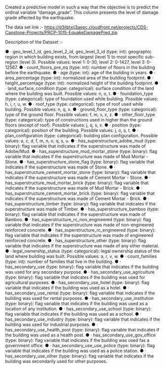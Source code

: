 Created a predictive model in such a way that the objective is to predict the ordinal variable “damage_grade”. This column presents the level of damage grade affected by the earthquake.

The data set link :- https://d3ilbtxij3aepc.cloudfront.net/projects/CDS-Capstone-Projects/PRCP-1015-EquakeDamagePred.zip


Description of the Dataset :-

●	· 	geo_level_1_id, geo_level_2_id, geo_level_3_id (type: int): geographic region in which building exists, from largest (level 1) to most specific sub-region (level 3). Possible values: level 1: 0-30, level 2: 0-1427, level 3: 0-12567.
●	· 	count_floors_pre_eq (type: int): number of floors in the building before the earthquake.
●	· 	age (type: int): age of the building in years.
●	· 	area_percentage (type: int): normalized area of the building footprint.
●	· 	height_percentage (type: int): normalized height of the building footprint.
●	· 	land_surface_condition (type: categorical): surface condition of the land where the building was built. Possible values: n, o, t.
●	· 	foundation_type (type: categorical): type of foundation used while building. Possible values: h, i, r, u, w.
●	· 	roof_type (type: categorical): type of roof used while building. Possible values: n, q, x.
●	· 	ground_floor_type (type: categorical): type of the ground floor. Possible values: f, m, v, x, z.
●	· 	other_floor_type (type: categorical): type of constructions used in higher than the ground floors (except of roof). Possible values: j, q, s, x.
●	· 	position (type: categorical): position of the building. Possible values: j, o, s, t.
●	· 	plan_configuration (type: categorical): building plan configuration. Possible values: a, c, d, f, m, n, o, q, s, u.
●	· 	has_superstructure_adobe_mud (type: binary): flag variable that indicates if the superstructure was made of Adobe/Mud.
●	· 	has_superstructure_mud_mortar_stone (type: binary): flag variable that indicates if the superstructure was made of Mud Mortar - Stone.
●	· 	has_superstructure_stone_flag (type: binary): flag variable that indicates if the superstructure was made of Stone.
●	· 	has_superstructure_cement_mortar_stone (type: binary): flag variable that indicates if the superstructure was made of Cement Mortar - Stone.
●	· 	has_superstructure_mud_mortar_brick (type: binary): flag variable that indicates if the superstructure was made of Mud Mortar - Brick.
●	· 	has_superstructure_cement_mortar_brick (type: binary): flag variable that indicates if the superstructure was made of Cement Mortar - Brick.
●	· 	has_superstructure_timber (type: binary): flag variable that indicates if the superstructure was made of Timber.
●	· 	has_superstructure_bamboo (type: binary): flag variable that indicates if the superstructure was made of Bamboo.
●	· 	has_superstructure_rc_non_engineered (type: binary): flag variable that indicates if the superstructure was made of non-engineered reinforced concrete.
●	· 	has_superstructure_rc_engineered (type: binary): flag variable that indicates if the superstructure was made of engineered reinforced concrete.
●	· 	has_superstructure_other (type: binary): flag variable that indicates if the superstructure was made of any other material.
●	· 	legal_ownership_status (type: categorical): legal ownership status of the land where building was built. Possible values: a, r, v, w.
●	· 	count_families (type: int): number of families that live in the building.
●	· 	has_secondary_use (type: binary): flag variable that indicates if the building was used for any secondary purpose.
●	· 	has_secondary_use_agriculture (type: binary): flag variable that indicates if the building was used for agricultural purposes.
●	· 	has_secondary_use_hotel (type: binary): flag variable that indicates if the building was used as a hotel.
●	· 	has_secondary_use_rental (type: binary): flag variable that indicates if the building was used for rental purposes.
●	· 	has_secondary_use_institution (type: binary): flag variable that indicates if the building was used as a location of any institution.
●	· 	has_secondary_use_school (type: binary): flag variable that indicates if the building was used as a school.
●	· 	has_secondary_use_industry (type: binary): flag variable that indicates if the building was used for industrial purposes.
●	· 	has_secondary_use_health_post (type: binary): flag variable that indicates if the building was used as a health post.
●	· 	has_secondary_use_gov_office (type: binary): flag variable that indicates if the building was used fas a government office.
●	· 	has_secondary_use_use_police (type: binary): flag variable that indicates if the building was used as a police station.
●	·     has_secondary_use_other (type: binary): flag variable that indicates if the building was secondarily used for other purposes.
